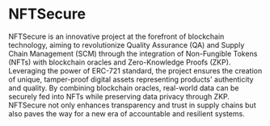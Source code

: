 # NFTSecure
NFTSecure is an innovative project at the forefront of blockchain technology, aiming to revolutionize Quality Assurance (QA) and Supply Chain Management (SCM) through the integration of Non-Fungible Tokens (NFTs) with blockchain oracles and Zero-Knowledge Proofs (ZKP). Leveraging the power of ERC-721 standard, the project ensures the creation of unique, tamper-proof digital assets representing products' authenticity and quality. By combining blockchain oracles, real-world data can be securely fed into NFTs while preserving data privacy through ZKP. NFTSecure not only enhances transparency and trust in supply chains but also paves the way for a new era of accountable and resilient systems.
